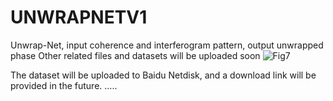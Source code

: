 # UNWRAPNETV1
Unwrap-Net, input coherence and interferogram pattern, output unwrapped phase
Other related files and datasets will be uploaded soon
![Fig7](https://github.com/user-attachments/assets/4e86bea7-d98a-420b-88cf-4c2a94d4779f)


The dataset will be uploaded to Baidu Netdisk, and a download link will be provided in the future.
.....
